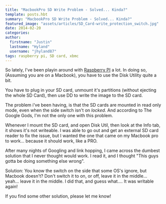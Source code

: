 ```yaml
---
title: "MacbookPro SD Write Problem - Solved... Kinda?"
template: posts.hbt
summary: "MacbookPro SD Write Problem - Solved... Kinda?"
featured_image: "assets/articles/SD_Card-write_protection_switch.jpg"
date: 2014-02-20
categories:
author:
  firstname: "Justin"
  lastname: "Hyland"
  username: "jhyland87"
tags: raspberry pi, SD card, xbmc
---
```

So lately, I've been playin around with [Raspberry PI](http://www.raspberrypi.org/) a lot. In doing so, (Assuming you are on a Macbook), you have to use the Disk Utility quite a bit.

You have to plug in your SD card, unmount it's partitions (without ejecting the whole SD Card), then use DD to write the image to the SD card.

The problem i've been having, is that the SD cards are mounted in read only mode, even when the side switch isn't on _locked_. And according to The Google Gods, I'm not the only one with this problem.

Whenever I mount the SD card, and open Disk Util, then look at the Info tab, it shows it's not writeable. I was able to go out and get an external SD card reader to fix the issue, but I wanted the one that came on my Macbook pro to work... because it should work, like a PRO.

After many nights of Googling and link hopping, I came across the dumbest solution that I never thought would work. I read it, and I thought "This guys gotta be doing something else wrong".

Solution: You know the switch on the side that some OS's ignore, but Macbook doesn't? Don't switch it to on, or off, leave it in the middle... yeah... leave it in the middle. I did that, and guess what.... It was writable again!

If you find some other solution, please let me know!
